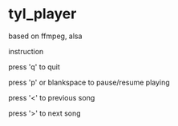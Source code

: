 tyl_player
==========

based on ffmpeg, alsa

instruction

press 'q' to quit

press 'p' or blankspace to pause/resume playing

press '<' to previous song

press '>' to next song
